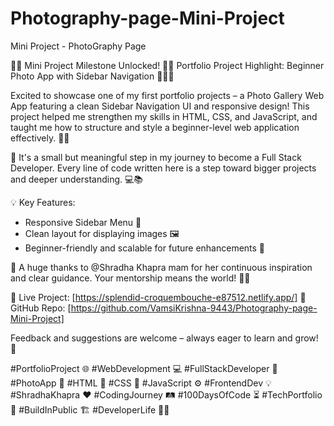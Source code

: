 # Photography-page-Mini-Project
Mini Project - PhotoGraphy  Page

🚀✨ Mini Project Milestone Unlocked! 🎉🌟 Portfolio Project Highlight: Beginner Photo App with Sidebar Navigation 📸🧑‍💻

Excited to showcase one of my first portfolio projects – a Photo Gallery Web App featuring a clean Sidebar Navigation UI and responsive design!
This project helped me strengthen my skills in HTML, CSS, and JavaScript, and taught me how to structure and style a beginner-level web application effectively. 🎯✨

🚀 It's a small but meaningful step in my journey to become a Full Stack Developer. Every line of code written here is a step toward bigger projects and deeper understanding. 💻📚

💡 Key Features:

* Responsive Sidebar Menu 📂
* Clean layout for displaying images 🖼
* Beginner-friendly and scalable for future enhancements 🔧

🙏 A huge thanks to @Shradha Khapra mam for her continuous inspiration and clear guidance. Your mentorship means the world! 🌟💖

🔗 Live Project: [https://splendid-croquembouche-e87512.netlify.app/]
📁 GitHub Repo:  [https://github.com/VamsiKrishna-9443/Photography-page-Mini-Project]

Feedback and suggestions are welcome – always eager to learn and grow! 🌱

#PortfolioProject 🌐 #WebDevelopment 💻 #FullStackDeveloper 🚀 #PhotoApp 📸 #HTML 🧾 #CSS 🎨 #JavaScript ⚙ #FrontendDev 💡 #ShradhaKhapra ❤ #CodingJourney 🛤 #100DaysOfCode ⏳ #TechPortfolio 📁 #BuildInPublic 🏗 #DeveloperLife 👨‍💻
